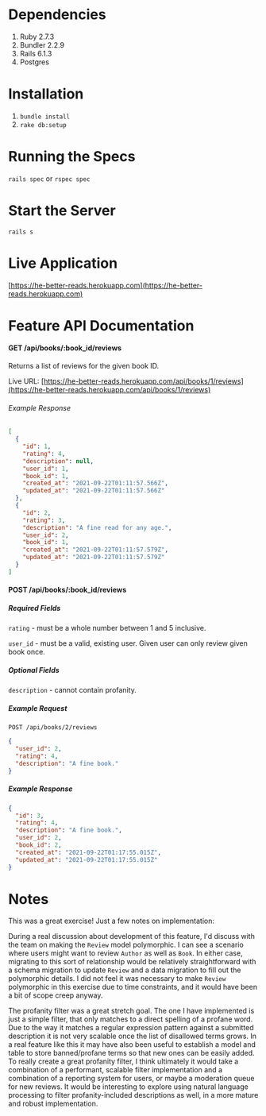 # Dependencies

1. Ruby 2.7.3
2. Bundler 2.2.9
3. Rails 6.1.3
4. Postgres

# Installation

1. `bundle install`
2. `rake db:setup`

# Running the Specs
`rails spec` or `rspec spec`

# Start the Server
`rails s`

# Live Application

[https://he-better-reads.herokuapp.com](https://he-better-reads.herokuapp.com)

# Feature API Documentation

#### GET /api/books/:book_id/reviews

Returns a list of reviews for the given book ID.

Live URL: [https://he-better-reads.herokuapp.com/api/books/1/reviews](https://he-better-reads.herokuapp.com/api/books/1/reviews)

###### Example Response

```json
[
  {
    "id": 1,
    "rating": 4,
    "description": null,
    "user_id": 1,
    "book_id": 1,
    "created_at": "2021-09-22T01:11:57.566Z",
    "updated_at": "2021-09-22T01:11:57.566Z"
  },
  {
    "id": 2,
    "rating": 3,
    "description": "A fine read for any age.",
    "user_id": 2,
    "book_id": 1,
    "created_at": "2021-09-22T01:11:57.579Z",
    "updated_at": "2021-09-22T01:11:57.579Z"
  }
]

```

#### POST /api/books/:book_id/reviews

##### Required Fields

`rating` - must be a whole number between 1 and 5 inclusive.

`user_id` - must be a valid, existing user. Given user can only review given book once.

##### Optional Fields

`description` - cannot contain profanity.

##### Example Request

`POST /api/books/2/reviews`

```json
{
  "user_id": 2,
  "rating": 4,
  "description": "A fine book."
}
```

##### Example Response

```json
{
  "id": 3,
  "rating": 4,
  "description": "A fine book.",
  "user_id": 2,
  "book_id": 2,
  "created_at": "2021-09-22T01:17:55.015Z",
  "updated_at": "2021-09-22T01:17:55.015Z"
}

```

# Notes

This was a great exercise! Just a few notes on implementation:

During a real discussion about development of this feature, I'd discuss with
the team on making the `Review` model polymorphic. I can see a scenario where
users might want to review `Author` as well as `Book`. In either case, migrating
to this sort of relationship would be relatively straightforward with a schema
migration to update `Review` and a data migration to fill out the polymorphic
details. I did not feel it was necessary to make `Review` polymorphic in this
exercise due to time constraints, and it would have been a bit of scope creep
anyway.

The profanity filter was a great stretch goal. The one I have implemented is
just a simple filter, that only matches to a direct spelling of a profane word.
Due to the way it matches a regular expression pattern against a submitted
description it is not very scalable once the list of disallowed terms grows. In
a real feature like this it may have also been useful to establish a model and
table to store banned/profane terms so that new ones can be easily added. To
really create a great profanity filter, I think ultimately it would take a
combination of a performant, scalable filter implementation and a combination of
a reporting system for users, or maybe a moderation queue for new reviews. It would
be interesting to explore using natural language processing to filter profanity-included
descriptions as well, in a more mature and robust implementation.
